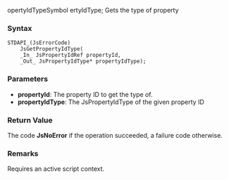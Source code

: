 opertyIdTypeSymbol ertyIdType; Gets the type of property 
### Syntax 
```
STDAPI_(JsErrorCode)
    JsGetPropertyIdType(
    _In_ JsPropertyIdRef propertyId,
    _Out_ JsPropertyIdType* propertyIdType);
```
### Parameters 
* __propertyId__: The property ID to get the type of.
* __propertyIdType__: The JsPropertyIdType of the given property ID

### Return Value 
The code **JsNoError** if the operation succeeded, a failure code otherwise.
### Remarks 
Requires an active script context.
